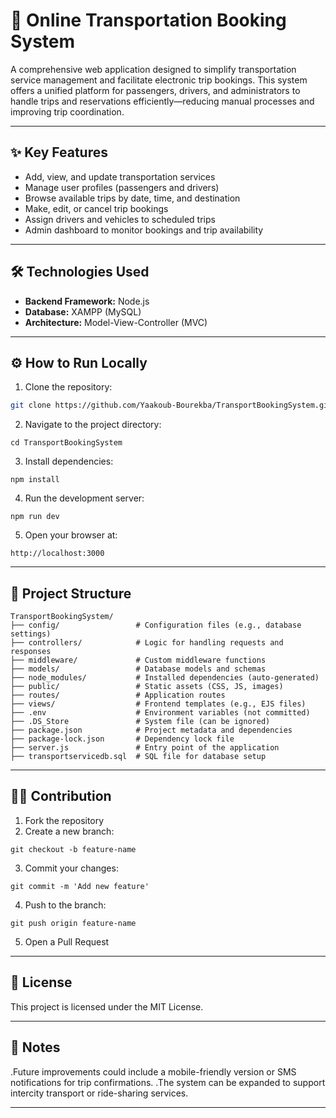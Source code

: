 # 🚌 Online Transportation Booking System

A comprehensive web application designed to simplify transportation service management and facilitate electronic trip bookings. This system offers a unified platform for passengers, drivers, and administrators to handle trips and reservations efficiently—reducing manual processes and improving trip coordination.

---

## ✨ Key Features

- Add, view, and update transportation services  
- Manage user profiles (passengers and drivers)  
- Browse available trips by date, time, and destination  
- Make, edit, or cancel trip bookings  
- Assign drivers and vehicles to scheduled trips  
- Admin dashboard to monitor bookings and trip availability

---

## 🛠 Technologies Used

- **Backend Framework:** Node.js  
- **Database:** XAMPP (MySQL)  
- **Architecture:** Model-View-Controller (MVC)

---

## ⚙️ How to Run Locally

1. Clone the repository:
```bash
git clone https://github.com/Yaakoub-Bourekba/TransportBookingSystem.git
```
2. Navigate to the project directory: 
```
cd TransportBookingSystem
```
3. Install dependencies:
```
npm install
```
4. Run the development server:
```
npm run dev
```
5. Open your browser at:
```
http://localhost:3000
```

---

## 📁 Project Structure

```
TransportBookingSystem/
├── config/                 # Configuration files (e.g., database settings)
├── controllers/            # Logic for handling requests and responses
├── middleware/             # Custom middleware functions
├── models/                 # Database models and schemas
├── node_modules/           # Installed dependencies (auto-generated)
├── public/                 # Static assets (CSS, JS, images)
├── routes/                 # Application routes
├── views/                  # Frontend templates (e.g., EJS files)
├── .env                    # Environment variables (not committed)
├── .DS_Store               # System file (can be ignored)
├── package.json            # Project metadata and dependencies
├── package-lock.json       # Dependency lock file
├── server.js               # Entry point of the application
├── transportservicedb.sql  # SQL file for database setup
```
---

## 🧑‍💻 Contribution

1. Fork the repository
2. Create a new branch:
```
git checkout -b feature-name
```
3. Commit your changes:
```
git commit -m 'Add new feature'
```
4. Push to the branch:
```
git push origin feature-name
```
5. Open a Pull Request

---

## 📜 License

This project is licensed under the MIT License.

---

 ## 📌 Notes
 
.Future improvements could include a mobile-friendly version or SMS notifications for trip confirmations.
.The system can be expanded to support intercity transport or ride-sharing services.

---
